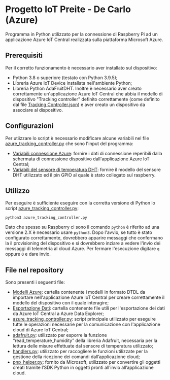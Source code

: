 # Progetto IoT Preite - De Carlo (Azure)
Programma in Python utilizzato per la connessione di Raspberry Pi ad un applicazione Azure IoT Central realizzata sulla piattaforma Microsoft Azure.

## Prerequisiti
Per il corretto funzionamento è necessario aver installato sul dispositivo:
- Python 3.8 o superiore (testato con Python 3.9.5);
- Libreria Azure IoT Device installata nell'ambiente Python;
- Libreria Python AdaFruitDHT.
Inoltre è necessario aver creato correttamente un'applicazione Azure IoT Central che abbia il modello di dispositivo "Tracking controller" definito correttamente (come definito dal file [Tracking Controller.json](Modelli%20Azure/Tracking%20Controller.json)) e aver creato un dispositivo da associare al dispositivo.

## Configurazioni
Per utiizzare lo script è necessario modificare alcune variabili nel file [azure_tracking_controller.py](azure_tracking_controller.py) che sono l'input del programma:
- [Variabili connessione Azure](https://github.com/IDALab-unisalento/wot-project-part1-iotproject-preite-decarlo/blob/77245edcce3badb07878bc312a039b8f3c645c20/azure_tracking_controller.py#L16): fornire i dati di connessione reperibili dalla schermata di connessione dispositivo dall'applicazione Azure IoT Central;
- [Variabili del sensore di temperatura DHT](https://github.com/IDALab-unisalento/wot-project-part1-iotproject-preite-decarlo/blob/77245edcce3badb07878bc312a039b8f3c645c20/azure_tracking_controller.py#L33): fornire il modello del sensore DHT utilizzato ed il pin GPIO al quale è stato collegato sul raspberry.

## Utilizzo
Per eseguire è sufficiente eseguire con la corretta versione di Python lo script [azure_tracking_controller.py](azure_tracking_controller.py):
```
python3 azure_tracking_controller.py
```
Dato che spesso su Raspberry ci sono il comando `python` è riferito ad una versione 2.X è necessario usare `python3`.
Dopo l'avvio, se tutto è stato configurato correttamente, dovrebbero apparire messaggi che confermano la il provisioning del dispositivo e si dovrebbero inziare a vedere l'invio dei messaggi di telemetria al cloud Azure.
Per fermare l'esecuzione digitare `q` oppure `Q` e dare invio.


## File nel repository
Sono presenti i seguenti file:
- [Modelli Azure](Modelli%20Azure): cartella contenente i modelli in formato DTDL da importare nell'applicazione Azure IoT Central per creare correttamente il modello del dispositivo con il quale interagire;
- [Esportazione Dati](Esportazione%20Dati): cartella contenente file utili per l'esportazione dei dati da Azure IoT Central a Azure Data Explorer;
- [azure_tracking_controller.py](azure_tracking_controller.py): script principale utilizzato per eseguire tutte le operazioni necessarie per la comunicazione con l'applicazione cloud di Azure IoT Central;
- [adafruit.py](adafruit.py): utilizzato per esporre la funzione “read_temperature_humidity” della libreria Adafruit, necessaria per la lettura delle misure effettuate dal sensore di temperatura utilizzato;
- [handlers.py](handlers.py): utilizzato per raccogliere le funzioni utilizzate per la gestione della ricezione dei comandi dall’applicazione cloud;
- [pnp_helper.py](pnp_helper.py): fornito da Microsoft, utilizzato per convertire gli oggetti creati tramite l’SDK Python in oggetti pronti all’invio all’applicazione cloud.

